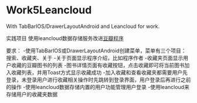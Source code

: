 # Work5Leancloud
With TabBarIOS/DrawerLayoutAndroid and Leancloud for work.

实践项目
使用leancloud数据存储服务改进[豆瓣程序](https://github.com/yaodianmi/DoubanBookRnRedux)

要求：
-使用TabBarIOS或DrawerLayoutAndroid创建菜单，菜单有三个项目：搜索、收藏夹、关于
-关于页面显示程序介绍，比如程序作者
-收藏夹页面显示用户收藏的豆瓣图书的列表
-图书详情页面有收藏按钮，点击收藏即可将当前图书加入收藏列表，并用Toast方式显示收藏成功
-加入收藏和查看收藏夹都需要用户先登录，未登录用户进行收藏相关操作时先跳转到登录界面，用户登录后再进行之前的操作
-使用leancloud数据存储内置的用户功能管理用户登录
-使用leancloud来存储用户的收藏夹数据
